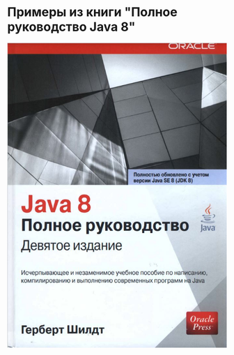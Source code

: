 # Примеры из книги "Полное руководство Java 8"
<img src="https://github.com/eputrya/Java_8/blob/main/src/img/book_java8.jpg">
